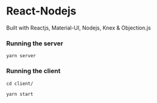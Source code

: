 # React-Nodejs
Built with Reactjs, Material-UI, Nodejs, Knex & Objection.js

### Running the server
```
yarn server
```

### Running the client
```
cd client/
```
```
yarn start
```

